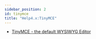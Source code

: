 ```yaml
---
sidebar_position: 2
id: tinymce
title: "Help4.x:TinyMCE"
---
```

- [TinyMCE - the default WYSIWYG
  Editor](https://docs.joomla.org/Help4.x:Editors/en "Help4.x:Editors/en")
